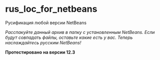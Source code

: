 # rus_loc_for_netbeans
Русификация любой версии NetBeans

*Расспакуйте данный архив в папку с установленным NetBeans. Если будут совпадать файлы, оставьте какие есть у вас. 
Теперь наслаждайтесь русским NetBeans!*

**Протестировано на версии 12.3**

